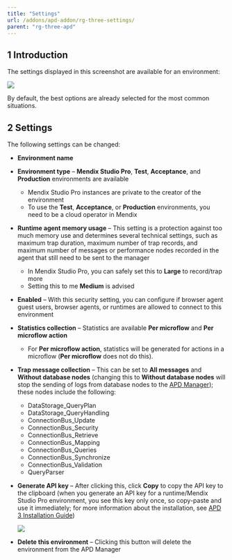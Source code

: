 ```yaml
---
title: "Settings"
url: /addons/apd-addon/rg-three-settings/
parent: "rg-three-apd"
---
```


## 1 Introduction

The settings displayed in this screenshot are available for an environment:

![](/attachments/addons/apd-addon/rg-apd/rg-three-apd/rg-three/settings.png)

By default, the best options are already selected for the most common situations.

## 2 Settings 

The following settings can be changed:

* **Environment name**
* **Environment type** – **Mendix Studio Pro**, **Test**, **Acceptance**, and **Production** environments are available
	* Mendix Studio Pro instances are private to the creator of the environment
	* To use the **Test**, **Acceptance**, or **Production** environments, you need to be a cloud operator in Mendix
* **Runtime agent memory usage** – This setting is a protection against too much memory use and determines several technical settings, such as maximum trap duration, maximum number of trap records, and maximum number of messages or performance nodes recorded in the agent that still need to be sent to the manager
	* In Mendix Studio Pro, you can safely set this to **Large** to record/trap more
	* Setting this to me **Medium** is advised
* **Enabled** – With this security setting, you can configure if browser agent guest users, browser agents, or runtimes are allowed to connect to this environment
* **Statistics collection** – Statistics are available **Per microflow** and **Per microflow action**
	
	* For **Per microflow action**, statistics will be generated for actions in a microflow (**Per microflow** does not do this).
* **Trap message collection** – This can be set to **All messages** and **Without database nodes** (changing this to **Without database nodes** will stop the sending of logs from database nodes to the [APD Manager](https://apd.mendix.com/)); these nodes include the following:
	* DataStorage_QueryPlan
	* DataStorage_QueryHandling
	* ConnectionBus_Update
	* ConnectionBus_Security
	* ConnectionBus_Retrieve
	* ConnectionBus_Mapping
	* ConnectionBus_Queries
	* ConnectionBus_Synchronize
	* ConnectionBus_Validation
	* QueryParser
* **Generate API key** – After clicking this, click **Copy** to copy the API key to the clipboard (when you generate an API key for a runtime/Mendix Studio Pro environment, you see this key only once, so copy-paste and use it immediately; for more information about the installation, see [APD 3 Installation Guide](/addons/apd-addon/ig-three/))

	![](/attachments/addons/apd-addon/rg-apd/rg-three-apd/rg-three/api_key_dialog.png)

* **Delete this environment** – Clicking this button will delete the environment from the APD Manager
